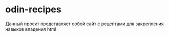 # odin-recipes
Данный проект представляет собой сайт с рецептами для закрепления навыков владения html